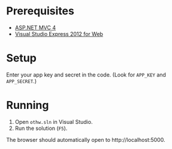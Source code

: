 # Prerequisites

* [ASP.NET MVC 4](http://www.asp.net/mvc)
* [Visual Studio Express 2012 for Web](http://www.microsoft.com/visualstudio/eng/products/visual-studio-express-for-web)

# Setup

Enter your app key and secret in the code. (Look for `APP_KEY` and `APP_SECRET`.)

# Running

1. Open `othw.sln` in Visual Studio.
2. Run the solution (`F5`).

The browser should automatically open to http://localhost:5000.
